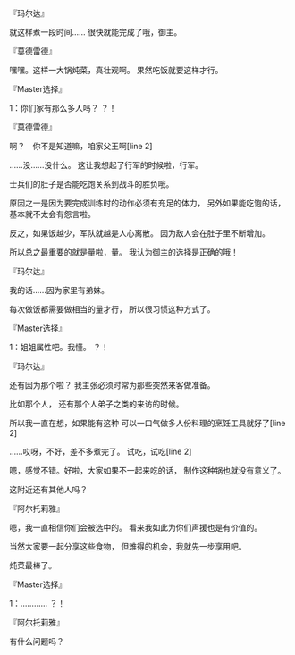 『玛尔达』

就这样煮一段时间……
很快就能完成了哦，御主。

『莫德雷德』

嘿嘿。这样一大锅炖菜，真壮观啊。
果然吃饭就要这样才行。

『Master选择』

1：你们家有那么多人吗？
？！

『莫德雷德』

啊？　你不是知道嘛，咱家父王啊[line 2]

……没……没什么。
这让我想起了行军的时候啦，行军。

士兵们的肚子是否能吃饱关系到战斗的胜负哦。

原因之一是因为要完成训练时的动作必须有充足的体力，
另外如果能吃饱的话，基本就不太会有怨言啦。

反之，如果饭越少，军队就越是人心离散。
因为敌人会在肚子里不断增加。

所以总之最重要的就是量啦，量。
我认为御主的选择是正确的哦！

『玛尔达』

我的话……因为家里有弟妹。

每次做饭都需要做相当的量才行，
所以很习惯这种方式了。

『Master选择』

1：姐姐属性吧。我懂。
？！

『玛尔达』

还有因为那个啦？
我主张必须时常为那些突然来客做准备。

比如那个人，
还有那个人弟子之类的来访的时候。

所以我一直在想，如果能有这种
可以一口气做多人份料理的烹饪工具就好了[line 2]

……哎呀，不好，差不多煮完了。
试吃，试吃[line 2]

嗯，感觉不错。好啦，大家如果不一起来吃的话，
制作这种锅也就没有意义了。

这附近还有其他人吗？

『阿尔托莉雅』

嗯，我一直相信你们会被选中的。
看来我如此为你们声援也是有价值的。

当然大家要一起分享这些食物，
但难得的机会，我就先一步享用吧。

炖菜最棒了。

『Master选择』

1：…………
？！

『阿尔托莉雅』

有什么问题吗？

